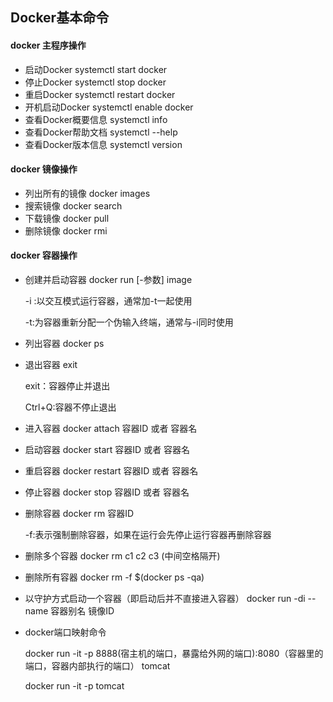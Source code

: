 ## Docker基本命令



#### docker 主程序操作

* 启动Docker   systemctl start docker
* 停止Docker   systemctl stop docker
* 重启Docker   systemctl restart docker
* 开机启动Docker   systemctl enable docker
* 查看Docker概要信息   systemctl info
* 查看Docker帮助文档   systemctl --help
* 查看Docker版本信息   systemctl version



#### docker 镜像操作

* 列出所有的镜像 docker images
* 搜索镜像 docker search
* 下载镜像 docker pull
* 删除镜像 docker rmi



#### docker 容器操作

* 创建并启动容器 docker run [-参数] image   

  -i :以交互模式运行容器，通常加-t一起使用

  -t:为容器重新分配一个伪输入终端，通常与-i同时使用

* 列出容器 docker ps

* 退出容器 exit

  exit：容器停止并退出

  Ctrl+Q:容器不停止退出

* 进入容器 docker attach 容器ID 或者 容器名

* 启动容器 docker start 容器ID 或者 容器名

* 重启容器 docker restart 容器ID 或者 容器名

* 停止容器 docker stop 容器ID 或者 容器名

* 删除容器 docker rm 容器ID    

  -f:表示强制删除容器，如果在运行会先停止运行容器再删除容器

* 删除多个容器 docker rm c1 c2 c3 (中间空格隔开)

* 删除所有容器 docker rm -f $(docker ps -qa)

* 以守护方式启动一个容器（即启动后并不直接进入容器） docker run -di --name 容器别名 镜像ID

* docker端口映射命令 

  docker run -it -p 8888(宿主机的端口，暴露给外网的端口):8080（容器里的端口，容器内部执行的端口） tomcat

  docker run -it -p  tomcat


















